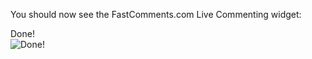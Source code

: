 You should now see the FastComments.com Live Commenting widget:

<div class="screenshot white-bg">
    <div class="title">Done!</div>
    <img class="screenshot-image" src="/images/installation-guides/webnode-success.png" alt="Done!" />
</div>
